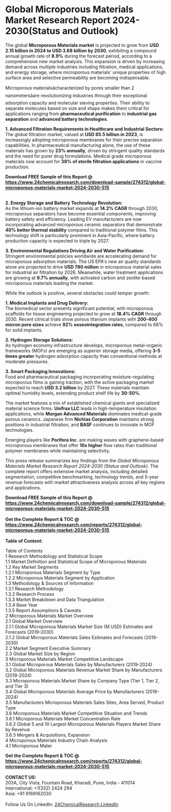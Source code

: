 <h1>Global Microporous Materials Market Research Report 2024-2030(Status and Outlook)</h1><p>The global <strong>Microporous Materials market</strong> is projected to grow from <strong>USD 2.15 billion in 2024 to USD 3.68 billion by 2030</strong>, exhibiting a compound annual growth rate of <strong>8.9%</strong> during the forecast period, according to a comprehensive new market analysis. This expansion is driven by increasing demand across multiple industries including filtration, medical applications, and energy storage, where microporous materials' unique properties of high surface area and selective permeability are becoming indispensable.</p><p>Microporous materialsâcharacterized by pores smaller than 2 nanometersâare revolutionizing industries through their exceptional adsorption capacity and molecular sieving properties. Their ability to separate molecules based on size and shape makes them critical for applications ranging from <strong>pharmaceutical purification</strong> to <strong>industrial gas separation</strong> and <strong>advanced battery technologies</strong>.</p><p><strong>1. Advanced Filtration Requirements in Healthcare and Industrial Sectors:</strong><br>
The global filtration market, valued at <strong>USD 85.5 billion in 2023</strong>, is increasingly adopting microporous membranes for their precise separation capabilities. In pharmaceutical manufacturing alone, the use of these materials has grown by <strong>23% annually</strong>, driven by stringent quality standards and the need for purer drug formulations. Medical grade microporous materials now account for <strong>38% of sterile filtration applications</strong> in vaccine production.</p><div><b>Download FREE Sample of this Report @ 
            <a href="https://www.24chemicalresearch.com/download-sample/274312/global-microporous-materials-market-2024-2030-515">
            https://www.24chemicalresearch.com/download-sample/274312/global-microporous-materials-market-2024-2030-515</a></b></div><br><p><strong>2. Energy Storage and Battery Technology Revolution:</strong><br>
As the lithium-ion battery market expands at <strong>14.2% CAGR</strong> through 2030, microporous separators have become essential components, improving battery safety and efficiency. Leading EV manufacturers are now incorporating advanced microporous ceramic separators that demonstrate <strong>40% better thermal stability</strong> compared to traditional polymer films. This technology shift is particularly prominent in Asia-Pacific, where battery production capacity is expected to triple by 2027.</p><p><strong>3. Environmental Regulations Driving Air and Water Purification:</strong><br>
Stringent environmental policies worldwide are accelerating demand for microporous adsorption materials. The US EPA's new air quality standards alone are projected to drive <strong>USD 780 million</strong> in microporous material sales for industrial air filtration by 2026. Meanwhile, water treatment applications are growing at <strong>9.7% annually</strong>, with activated carbon and zeolite-based microporous materials leading the market.</p><p>While the outlook is positive, several obstacles could temper growth:</p><p><strong>1. Medical Implants and Drug Delivery:</strong><br>
The biomedical sector presents significant potential, with microporous scaffolds for tissue engineering projected to grow at <strong>18.4% CAGR</strong> through 2030. Recent clinical trials show porous titanium implants with <strong>200-400 micron pore sizes</strong> achieve <strong>92% osseointegration rates</strong>, compared to 68% for solid implants.</p><p><strong>2. Hydrogen Storage Solutions:</strong><br>
As hydrogen economy infrastructure develops, microporous metal-organic frameworks (MOFs) are emerging as superior storage media, offering <strong>3-5 times greater</strong> hydrogen adsorption capacity than conventional methods at moderate pressures.</p><p><strong>3. Smart Packaging Innovations:</strong><br>
Food and pharmaceutical packaging incorporating moisture-regulating microporous films is gaining traction, with the active packaging market expected to reach <strong>USD 3.2 billion</strong> by 2027. These materials maintain optimal humidity levels, extending product shelf life by <strong>30-50%</strong>.</p><p>The market features a mix of established chemical giants and specialized material science firms. <strong>Unifrax LLC</strong> leads in high-temperature insulation applications, while <strong>Morgan Advanced Materials</strong> dominates medical-grade porous ceramics. Japanese firm <strong>Nichias Corporation</strong> maintains strong positions in industrial filtration, and <strong>BASF</strong> continues to innovate in MOF technologies.</p><p>Emerging players like <strong>Porifera Inc.</strong> are making waves with graphene-based microporous membranes that offer <strong>10x higher</strong> flow rates than traditional polymer membranes while maintaining selectivity.</p><p>This press release summarizes key findings from the <em>Global Microporous Materials Market Research Report 2024-2030 (Status and Outlook)</em>. The complete report offers extensive market analysis, including detailed segmentation, competitive benchmarking, technology trends, and 5-year revenue forecasts with market attractiveness analysis across all key regions and applications.</p><div><b>Download FREE Sample of this Report @ 
            <a href="https://www.24chemicalresearch.com/download-sample/274312/global-microporous-materials-market-2024-2030-515">
            https://www.24chemicalresearch.com/download-sample/274312/global-microporous-materials-market-2024-2030-515</a></b></div><br><div><b>Get the Complete Report & TOC @ 
            <a href="https://www.24chemicalresearch.com/reports/274312/global-microporous-materials-market-2024-2030-515">
            https://www.24chemicalresearch.com/reports/274312/global-microporous-materials-market-2024-2030-515</a></b></div><br>
            <b>Table of Content:</b><p>Table of Contents<br />
1 Research Methodology and Statistical Scope<br />
1.1 Market Definition and Statistical Scope of Microporous Materials<br />
1.2 Key Market Segments<br />
1.2.1 Microporous Materials Segment by Type<br />
1.2.2 Microporous Materials Segment by Application<br />
1.3 Methodology & Sources of Information<br />
1.3.1 Research Methodology<br />
1.3.2 Research Process<br />
1.3.3 Market Breakdown and Data Triangulation<br />
1.3.4 Base Year<br />
1.3.5 Report Assumptions & Caveats<br />
2 Microporous Materials Market Overview<br />
2.1 Global Market Overview<br />
2.1.1 Global Microporous Materials Market Size (M USD) Estimates and Forecasts (2019-2030)<br />
2.1.2 Global Microporous Materials Sales Estimates and Forecasts (2019-2030)<br />
2.2 Market Segment Executive Summary<br />
2.3 Global Market Size by Region<br />
3 Microporous Materials Market Competitive Landscape<br />
3.1 Global Microporous Materials Sales by Manufacturers (2019-2024)<br />
3.2 Global Microporous Materials Revenue Market Share by Manufacturers (2019-2024)<br />
3.3 Microporous Materials Market Share by Company Type (Tier 1, Tier 2, and Tier 3)<br />
3.4 Global Microporous Materials Average Price by Manufacturers (2019-2024)<br />
3.5 Manufacturers Microporous Materials Sales Sites, Area Served, Product Type<br />
3.6 Microporous Materials Market Competitive Situation and Trends<br />
3.6.1 Microporous Materials Market Concentration Rate<br />
3.6.2 Global 5 and 10 Largest Microporous Materials Players Market Share by Revenue<br />
3.6.3 Mergers & Acquisitions, Expansion<br />
4 Microporous Materials Industry Chain Analysis<br />
4.1 Microporous Mater</p><div><b>Get the Complete Report & TOC @ 
            <a href="https://www.24chemicalresearch.com/reports/274312/global-microporous-materials-market-2024-2030-515">
            https://www.24chemicalresearch.com/reports/274312/global-microporous-materials-market-2024-2030-515</a></b></div><br><b>CONTACT US:</b><br>
            203A, City Vista, Fountain Road, Kharadi, Pune, India - 411014<br>
            International: +1(332) 2424 294<br>
            Asia: +91 9169162030 <br><br>
            Follow Us On LinkedIn: <a href="https://www.linkedin.com/company/24chemicalresearch/">24ChemicalResearch LinkedIn</a>